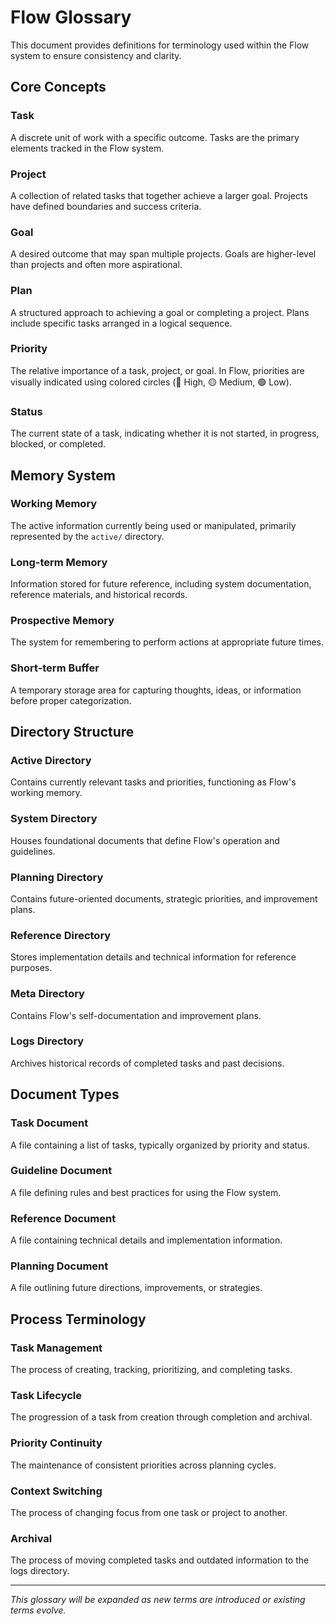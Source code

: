 # Flow Glossary

This document provides definitions for terminology used within the Flow system to ensure consistency and clarity.

## Core Concepts

### Task
A discrete unit of work with a specific outcome. Tasks are the primary elements tracked in the Flow system.

### Project
A collection of related tasks that together achieve a larger goal. Projects have defined boundaries and success criteria.

### Goal
A desired outcome that may span multiple projects. Goals are higher-level than projects and often more aspirational.

### Plan
A structured approach to achieving a goal or completing a project. Plans include specific tasks arranged in a logical sequence.

### Priority
The relative importance of a task, project, or goal. In Flow, priorities are visually indicated using colored circles (🔴 High, 🟡 Medium, 🟢 Low).

### Status
The current state of a task, indicating whether it is not started, in progress, blocked, or completed.

## Memory System

### Working Memory
The active information currently being used or manipulated, primarily represented by the `active/` directory.

### Long-term Memory
Information stored for future reference, including system documentation, reference materials, and historical records.

### Prospective Memory
The system for remembering to perform actions at appropriate future times.

### Short-term Buffer
A temporary storage area for capturing thoughts, ideas, or information before proper categorization.

## Directory Structure

### Active Directory
Contains currently relevant tasks and priorities, functioning as Flow's working memory.

### System Directory
Houses foundational documents that define Flow's operation and guidelines.

### Planning Directory
Contains future-oriented documents, strategic priorities, and improvement plans.

### Reference Directory
Stores implementation details and technical information for reference purposes.

### Meta Directory
Contains Flow's self-documentation and improvement plans.

### Logs Directory
Archives historical records of completed tasks and past decisions.

## Document Types

### Task Document
A file containing a list of tasks, typically organized by priority and status.

### Guideline Document
A file defining rules and best practices for using the Flow system.

### Reference Document
A file containing technical details and implementation information.

### Planning Document
A file outlining future directions, improvements, or strategies.

## Process Terminology

### Task Management
The process of creating, tracking, prioritizing, and completing tasks.

### Task Lifecycle
The progression of a task from creation through completion and archival.

### Priority Continuity
The maintenance of consistent priorities across planning cycles.

### Context Switching
The process of changing focus from one task or project to another.

### Archival
The process of moving completed tasks and outdated information to the logs directory.

---

*This glossary will be expanded as new terms are introduced or existing terms evolve.* 